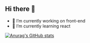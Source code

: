 ## Hi there 👋

- 🔭 I’m currently working on front-end
- 🌱 I’m currently learning react

[![Anurag's GitHub stats](https://github-readme-stats.vercel.app/api?username=tkraide)](https://github.com/anuraghazra/github-readme-stats)
